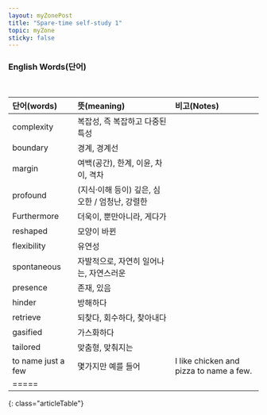 ```yaml
---
layout: myZonePost
title: "Spare-time self-study 1"
topic: myZone
sticky: false
---
```


### English Words(단어)   
   
<br>

| 단어(words) | 뜻(meaning) | 비고(Notes) |
|:------------|:------------|:-----------|
| complexity | 복잡성, 즉 복잡하고 다중된 특성 |  |
| boundary | 경계, 경계선 |  |
| margin | 여백(공간), 한계, 이윤, 차이, 격차 |  |
| profound | (지식·이해 등이) 깊은, 심오한 / 엄청난, 강렬한 |  |
| Furthermore | 더욱이, 뿐만아니라, 게다가 |  |
| reshaped | 모양이 바뀐 |  |
| flexibility | 유연성 | |
| spontaneous | 자발적으로, 자연히 일어나는, 자연스러운 | |
| presence | 존재, 있음 | |
| hinder | 방해하다 | |
| retrieve | 되찾다, 회수하다, 찾아내다 | |
| gasified | 가스화하다 | |
| tailored | 맞춤형, 맞춰지는 | |
| to name just a few | 몇가지만 예를 들어 |  I like chicken and pizza to name a few. |
|=====
{: class="articleTable"}